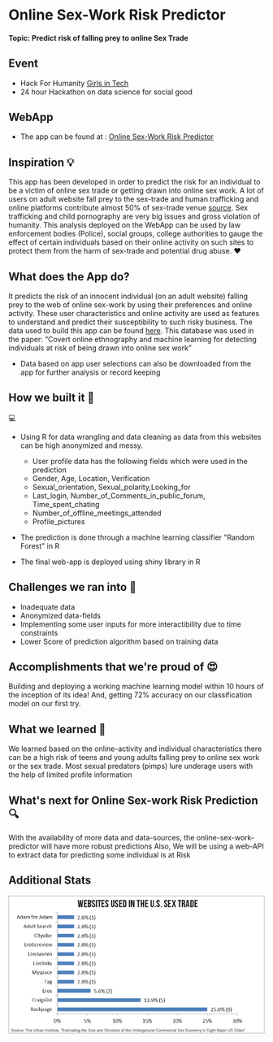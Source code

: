 # Online Sex-Work Risk Predictor

#### Topic: Predict risk of falling prey to online Sex Trade


## Event

* Hack For Humanity [Girls in Tech](https://devpost.com/software/online-sex-work-risk-prediction)
* 24 hour Hackathon on data science for social good

## WebApp

* The app can be found at : [Online Sex-Work Risk Predictor](https://akshi8.shinyapps.io/Risk-predictor/)

## Inspiration 💡

This app has been developed in order to predict the risk for an individual to be a victim of online sex trade or getting drawn into online sex work. A lot of users on adult website fall prey to the sex-trade and human trafficking and online platforms contribute almost 50% of sex-trade venue [source](https://www.dailydot.com/irl/sex-industry-internet-online-report/). Sex trafficking and child pornography are very big issues and gross violation of humanity. This analysis deployed on the WebApp can be used by law enforcement bodies (Police), social groups, college authorities to gauge the effect of certain individuals based on their online activity on such sites to protect them from the harm of sex-trade and potential drug abuse. ❤️

## What does the App do?

It predicts the risk of an innocent individual (on an adult website) falling prey to the web of online sex-work by using their preferences and online activity. These user characteristics and online activity are used as features to understand and predict their susceptibility to such risky business. The data used to build this app can be found [here](https://www.kaggle.com/panoskostakos/online-sex-work). This database was used in the paper: “Covert online ethnography and machine learning for detecting individuals at risk of being drawn into online sex work”

* Data based on app user selections can also be downloaded from the app for further analysis or record keeping

## How we built it 👩
💻

- Using R for data wrangling and data cleaning as data from this websites can be high anonymized and messy.
    - User profile data has the following fields which were used in the prediction
     * Gender, Age, Location, Verification
     * Sexual_orientation, Sexual_polarity,Looking_for
     * Last_login, Number_of_Comments_in_public_forum, Time_spent_chating
     * Number_of_offline_meetings_attended
     * Profile_pictures

- The prediction is done through a machine learning classifier "Random Forest" in R
- The final web-app is deployed using shiny library in R

## Challenges we ran into 🚵

- Inadequate data
- Anonymized data-fields
- Implementing some user inputs for more interactibility due to time constraints
- Lower Score of prediction algorithm based on training data

## Accomplishments that we're proud of 😍

Building and deploying a working machine learning model within 10 hours of the inception of its idea! And, getting 72% accuracy on our classification model on our first try.

## What we learned 🧐

We learned based on the online-activity and individual characteristics there can be a high risk of teens and young adults falling prey to online sex work or the sex trade. Most sexual predators (pimps) lure underage users with the help of limited profile information

## What's next for Online Sex-work Risk Prediction 🔍

With the availability of more data and data-sources, the online-sex-work-predictor will have more robust predictions
Also, We will be using a web-API to extract data for predicting some individual is at Risk


## Additional Stats

![](../img/trade_venue.PNG)
